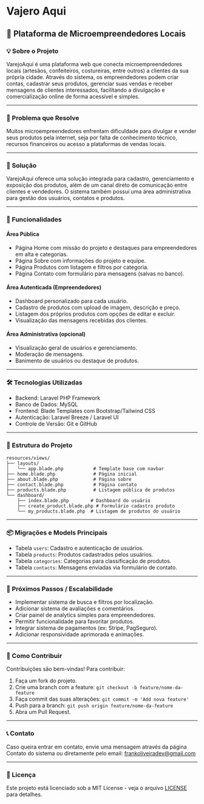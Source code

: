
# Vajero Aqui

## 🚀 Plataforma de Microempreendedores Locais

### 💡 Sobre o Projeto

VarejoAqui é uma plataforma web que conecta microempreendedores locais (artesãos, confeiteiros, costureiras, entre outros) a clientes da sua própria cidade. Através do sistema, os empreendedores podem criar contas, cadastrar seus produtos, gerenciar suas vendas e receber mensagens de clientes interessados, facilitando a divulgação e comercialização online de forma acessível e simples.

---

### 🎯 Problema que Resolve

Muitos microempreendedores enfrentam dificuldade para divulgar e vender seus produtos pela internet, seja por falta de conhecimento técnico, recursos financeiros ou acesso a plataformas de vendas locais.

---

### 💼 Solução

VarejoAqui oferece uma solução integrada para cadastro, gerenciamento e exposição dos produtos, além de um canal direto de comunicação entre clientes e vendedores. O sistema também possui uma área administrativa para gestão dos usuários, contatos e produtos.

---

### 📌 Funcionalidades

#### Área Pública

- Página Home com missão do projeto e destaques para empreendedores em alta e categorias.
- Página Sobre com informações do projeto e equipe.
- Página Produtos com listagem e filtros por categoria.
- Página Contato com formulário para mensagens (salvas no banco).

#### Área Autenticada (Empreendedores)

- Dashboard personalizado para cada usuário.
- Cadastro de produtos com upload de imagem, descrição e preço.
- Listagem dos próprios produtos com opções de editar e excluir.
- Visualização das mensagens recebidas dos clientes.

#### Área Administrativa (opcional)

- Visualização geral de usuários e gerenciamento.
- Moderação de mensagens.
- Banimento de usuários ou destaque de produtos.

---

### 🛠 Tecnologias Utilizadas

- Backend: Laravel PHP Framework
- Banco de Dados: MySQL
- Frontend: Blade Templates com Bootstrap/Tailwind CSS
- Autenticação: Laravel Breeze / Laravel UI
- Controle de Versão: Git e GitHub

---

### 📁 Estrutura do Projeto

```
resources/views/
├── layouts/
│   └── app.blade.php           # Template base com navbar
├── home.blade.php              # Página inicial
├── about.blade.php             # Página sobre
├── contact.blade.php           # Página contato
├── products.blade.php          # Listagem pública de produtos
└── dashboard/
    ├── index.blade.php        # Dashboard do usuário
    ├── create_product.blade.php # Formulário cadastro produto
    └── my_products.blade.php  # Listagem de produtos do usuário
```

---

### 📦 Migrações e Models Principais

- Tabela `users`: Cadastro e autenticação de usuários.
- Tabela `products`: Produtos cadastrados pelos usuários.
- Tabela `categories`: Categorias para classificação de produtos.
- Tabela `contacts`: Mensagens enviadas via formulário de contato.

---

### 🔧 Próximos Passos / Escalabilidade

- Implementar sistema de busca e filtros por localização.
- Adicionar sistema de avaliações e comentários.
- Criar painel de analytics simples para empreendedores.
- Permitir funcionalidade para favoritar produtos.
- Integrar sistema de pagamentos (ex: Stripe, PagSeguro).
- Adicionar responsividade aprimorada e animações.

---

### 🤝 Como Contribuir

Contribuições são bem-vindas! Para contribuir:

1. Faça um fork do projeto.
2. Crie uma branch com a feature: `git checkout -b feature/nome-da-feature`
3. Faça commit das suas alterações: `git commit -m 'Add nova feature'`
4. Push para a branch: `git push origin feature/nome-da-feature`
5. Abra um Pull Request.

---

### 📞 Contato

Caso queira entrar em contato, envie uma mensagem através da página Contato do sistema ou diretamente pelo email: frankoliveiradev@gmail.com

---

### 📄 Licença

Este projeto está licenciado sob a MIT License - veja o arquivo [LICENSE](LICENSE) para detalhes.
